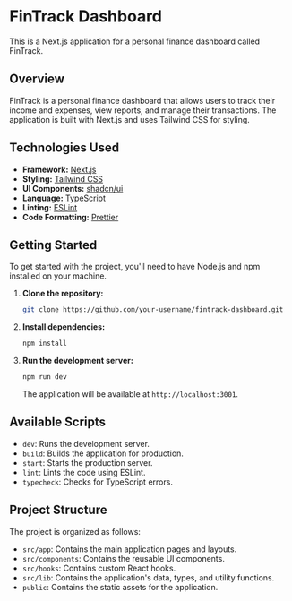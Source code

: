 # FinTrack Dashboard

This is a Next.js application for a personal finance dashboard called FinTrack.

## Overview

FinTrack is a personal finance dashboard that allows users to track their income and expenses, view reports, and manage their transactions. The application is built with Next.js and uses Tailwind CSS for styling.

## Technologies Used

*   **Framework:** [Next.js](https://nextjs.org/)
*   **Styling:** [Tailwind CSS](https://tailwindcss.com/)
*   **UI Components:** [shadcn/ui](https://ui.shadcn.com/)
*   **Language:** [TypeScript](https://www.typescriptlang.org/)
*   **Linting:** [ESLint](https://eslint.org/)
*   **Code Formatting:** [Prettier](https://prettier.io/)

## Getting Started

To get started with the project, you'll need to have Node.js and npm installed on your machine.

1.  **Clone the repository:**

    ```bash
    git clone https://github.com/your-username/fintrack-dashboard.git
    ```

2.  **Install dependencies:**

    ```bash
    npm install
    ```

3.  **Run the development server:**

    ```bash
    npm run dev
    ```

    The application will be available at `http://localhost:3001`.

## Available Scripts

*   `dev`: Runs the development server.
*   `build`: Builds the application for production.
*   `start`: Starts the production server.
*   `lint`: Lints the code using ESLint.
*   `typecheck`: Checks for TypeScript errors.

## Project Structure

The project is organized as follows:

*   `src/app`: Contains the main application pages and layouts.
*   `src/components`: Contains the reusable UI components.
*   `src/hooks`: Contains custom React hooks.
*   `src/lib`: Contains the application's data, types, and utility functions.
*   `public`: Contains the static assets for the application.